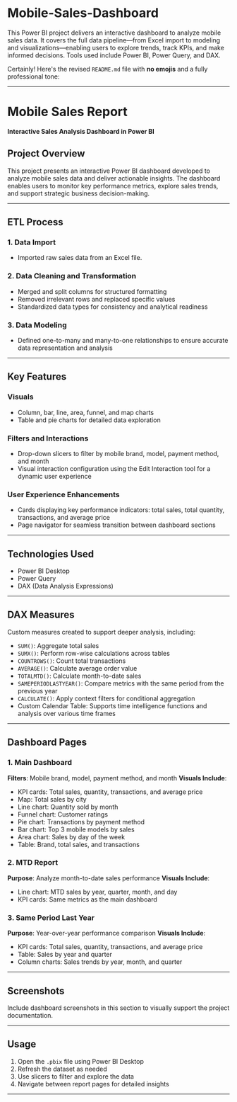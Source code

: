 # Mobile-Sales-Dashboard
This Power BI project delivers an interactive dashboard to analyze mobile sales data. It covers the full data pipeline—from Excel import to modeling and visualizations—enabling users to explore trends, track KPIs, and make informed decisions. Tools used include Power BI, Power Query, and DAX.

Certainly! Here's the revised `README.md` file with **no emojis** and a fully professional tone:

---

# Mobile Sales Report

**Interactive Sales Analysis Dashboard in Power BI**

## Project Overview

This project presents an interactive Power BI dashboard developed to analyze mobile sales data and deliver actionable insights. The dashboard enables users to monitor key performance metrics, explore sales trends, and support strategic business decision-making.

---

## ETL Process

### 1. Data Import

* Imported raw sales data from an Excel file.

### 2. Data Cleaning and Transformation

* Merged and split columns for structured formatting
* Removed irrelevant rows and replaced specific values
* Standardized data types for consistency and analytical readiness

### 3. Data Modeling

* Defined one-to-many and many-to-one relationships to ensure accurate data representation and analysis

---

## Key Features

### Visuals

* Column, bar, line, area, funnel, and map charts
* Table and pie charts for detailed data exploration

### Filters and Interactions

* Drop-down slicers to filter by mobile brand, model, payment method, and month
* Visual interaction configuration using the Edit Interaction tool for a dynamic user experience

### User Experience Enhancements

* Cards displaying key performance indicators: total sales, total quantity, transactions, and average price
* Page navigator for seamless transition between dashboard sections

---

## Technologies Used

* Power BI Desktop
* Power Query
* DAX (Data Analysis Expressions)

---

## DAX Measures

Custom measures created to support deeper analysis, including:

* `SUM()`: Aggregate total sales
* `SUMX()`: Perform row-wise calculations across tables
* `COUNTROWS()`: Count total transactions
* `AVERAGE()`: Calculate average order value
* `TOTALMTD()`: Calculate month-to-date sales
* `SAMEPERIODLASTYEAR()`: Compare metrics with the same period from the previous year
* `CALCULATE()`: Apply context filters for conditional aggregation
* Custom Calendar Table: Supports time intelligence functions and analysis over various time frames

---

## Dashboard Pages

### 1. Main Dashboard

**Filters**: Mobile brand, model, payment method, and month
**Visuals Include**:

* KPI cards: Total sales, quantity, transactions, and average price
* Map: Total sales by city
* Line chart: Quantity sold by month
* Funnel chart: Customer ratings
* Pie chart: Transactions by payment method
* Bar chart: Top 3 mobile models by sales
* Area chart: Sales by day of the week
* Table: Brand, total sales, and transactions

### 2. MTD Report

**Purpose**: Analyze month-to-date sales performance
**Visuals Include**:

* Line chart: MTD sales by year, quarter, month, and day
* KPI cards: Same metrics as the main dashboard

### 3. Same Period Last Year

**Purpose**: Year-over-year performance comparison
**Visuals Include**:

* KPI cards: Total sales, quantity, transactions, and average price
* Table: Sales by year and quarter
* Column charts: Sales trends by year, month, and quarter

---

## Screenshots

Include dashboard screenshots in this section to visually support the project documentation.

---

## Usage

1. Open the `.pbix` file using Power BI Desktop
2. Refresh the dataset as needed
3. Use slicers to filter and explore the data
4. Navigate between report pages for detailed insights

---


